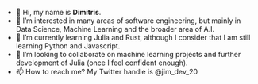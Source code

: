 - 👋 Hi, my name is **Dimitris**.
- 👀 I’m interested in many areas of software engineering, but mainly in Data Science, Machine Learning and the broader area of A.I.
- 🌱 I’m currently learning Julia and Rust, although I consider that I am still learning Python and Javascript.
- 💞️ I’m looking to collaborate on machine learning projects and further development of Julia (once I feel confident enough). 
- 📫 How to reach me? My Twitter handle is @jim_dev_20

<!---
dkoupats/dkoupats is a ✨ special ✨ repository because its `README.md` (this file) appears on your GitHub profile.
You can click the Preview link to take a look at your changes.
--->
